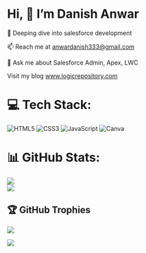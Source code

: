 # **Hi, 👋 I’m Danish Anwar**

🌱 Deeping dive into salesforce development

📫 Reach me at anwardanish333@gmail.com

💬 Ask me about Salesforce Admin, Apex, LWC

Visit my blog www.logicrepository.com

# 💻 Tech Stack:
![HTML5](https://img.shields.io/badge/html5-%23E34F26.svg?style=for-the-badge&logo=html5&logoColor=white) 
![CSS3](https://img.shields.io/badge/css3-%231572B6.svg?style=for-the-badge&logo=css3&logoColor=white)
![JavaScript](https://img.shields.io/badge/javascript-%23323330.svg?style=for-the-badge&logo=javascript&logoColor=%23F7DF1E)
![Canva](https://img.shields.io/badge/Canva-%2300C4CC.svg?style=for-the-badge&logo=Canva&logoColor=white)

# 📊 GitHub Stats:
![](https://github-readme-streak-stats.herokuapp.com/?user=IamDanishAnwar&theme=dark&hide_border=false)<br/>
![](https://github-readme-stats.vercel.app/api/top-langs/?username=IamDanishAnwar&theme=dark&hide_border=false&include_all_commits=true&count_private=false&layout=compact)

## 🏆 GitHub Trophies
![](https://github-profile-trophy.vercel.app/?username=IamDanishAnwar&theme=radical&no-frame=true&no-bg=true&margin-w=4)

[![](https://visitcount.itsvg.in/api?id=SOFTWARECLASHERS&icon=0&color=0)](https://visitcount.itsvg.in)

<!--
**Iamdanishanwar/IamDanishAnwar** is a ✨ _special_ ✨ repository because its `README.md` (this file) appears on your GitHub profile.
-->
